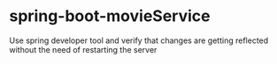 # spring-boot-movieService

Use spring developer tool and verify that changes are getting reflected without the need of restarting the server
